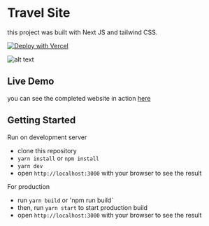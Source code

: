 # Travel Site

this project was built with Next JS and tailwind CSS.

[![Deploy with Vercel](https://vercel.com/button)](https://vercel.com/new/git/external?repository-url=https%3A%2F%2Fgithub.com%2Frevell29%2FTravel_website-NextJS&project-name=travel-site&repo-name=Travel_website-NextJS)

![alt text](https://cdn.dribbble.com/users/5051378/screenshots/14453627/media/2a16cfb0869717f6cf2afd1c1e41c25d.png)

## Live Demo

you can see the completed website in action [here](//travel.apsyadira.com)

## Getting Started

Run on development server

- clone this repository
- `yarn install` or `npm install`
- `yarn dev`
- open `http://localhost:3000` with your browser to see the result

For production

- run `yarn build` or 'npm run build`
- then, run `yarn start` to start production build
- open `http://localhost:3000` with your browser to see the result
